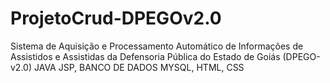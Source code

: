 # ProjetoCrud-DPEGOv2.0
Sistema de Aquisição e Processamento Automático  de Informações de Assistidos e Assistidas da  Defensoria Pública do Estado de Goiás  (DPEGO-v2.0) 
JAVA JSP, BANCO DE DADOS MYSQL, HTML, CSS
